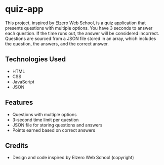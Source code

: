 # quiz-app

This project, inspired by Elzero Web School, is a quiz application that presents questions with multiple options. You have 3 seconds to answer each question. If the time runs out, the answer will be considered incorrect. Questions are sourced from a JSON file stored in an array, which includes the question, the answers, and the correct answer.

## Technologies Used
- HTML
- CSS
- JavaScript
- JSON

## Features
- Questions with multiple options
- 3-second time limit per question
- JSON file for storing questions and answers
- Points earned based on correct answers

## Credits
- Design and code inspired by Elzero Web School (copyright)